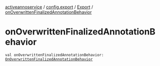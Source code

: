 [activeannoservice](../../index.md) / [config.export](../index.md) / [Export](index.md) / [onOverwrittenFinalizedAnnotationBehavior](./on-overwritten-finalized-annotation-behavior.md)

# onOverwrittenFinalizedAnnotationBehavior

`val onOverwrittenFinalizedAnnotationBehavior: `[`OnOverwrittenFinalizedAnnotationBehavior`](../-on-overwritten-finalized-annotation-behavior/index.md)
